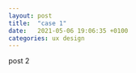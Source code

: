 ```yaml
---
layout: post
title:  "case 1"
date:   2021-05-06 19:06:35 +0100
categories: ux design
---
```

post 2